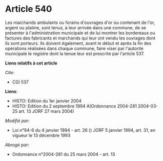 # Article 540

Les marchands ambulants ou forains d'ouvrages d'or ou contenant de l'or, argent ou platine, sont tenus, à leur arrivée dans
une commune, de se présenter à l'administration municipale et de lui montrer les bordereaux ou factures des fabricants et
marchands qui leur ont vendu les ouvrages dont ils sont porteurs. Ils doivent également, avant le début et après la fin des
opérations réalisées dans chaque commune, faire viser par l'autorité municipale le registre dont la tenue leur est prescrite
par l'article 537.

**Liens relatifs à cet article**

_Cite_:

  - CGI 537

**Liens**:

  - HISTO: Edition du 1er janvier 2004
  - HISTO: Edition du 2 septembre 1994 A(Ordonnance 2004-281 2004-03-25 art. 13 JORF 27 mars 2004)

_Modifié par_:

  - Loi n°94-6 du 4 janvier 1994 - art. 26 () JORF 5 janvier 1994, art. 31, en vigueur le 13 décembre 1993

_Abrogé par_:

  - Ordonnance n°2004-281 du 25 mars 2004 - art. 13
